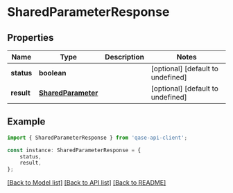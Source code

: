 # SharedParameterResponse


## Properties

Name | Type | Description | Notes
------------ | ------------- | ------------- | -------------
**status** | **boolean** |  | [optional] [default to undefined]
**result** | [**SharedParameter**](SharedParameter.md) |  | [optional] [default to undefined]

## Example

```typescript
import { SharedParameterResponse } from 'qase-api-client';

const instance: SharedParameterResponse = {
    status,
    result,
};
```

[[Back to Model list]](../README.md#documentation-for-models) [[Back to API list]](../README.md#documentation-for-api-endpoints) [[Back to README]](../README.md)
